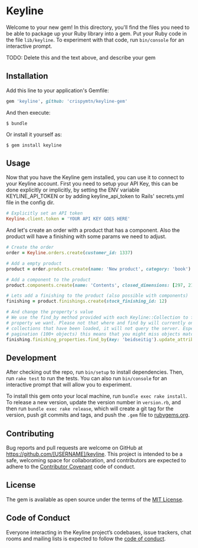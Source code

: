 # Keyline

Welcome to your new gem! In this directory, you'll find the files you need to be able to package up your Ruby library into a gem. Put your Ruby code in the file `lib/keyline`. To experiment with that code, run `bin/console` for an interactive prompt.

TODO: Delete this and the text above, and describe your gem

## Installation

Add this line to your application's Gemfile:

```ruby
gem 'keyline', github: 'crispymtn/keyline-gem'
```

And then execute:

    $ bundle

Or install it yourself as:

    $ gem install keyline

## Usage

Now that you have the Keyline gem installed, you can use it to connect to your Keyline account. First you need to setup your API Key, this can be done explicitly or implicitly, by setting the ENV variable KEYLINE_API_TOKEN or by adding keyline_api_token to Rails' secrets.yml file in the config dir.

```ruby
# Explicitly set an API token
Keyline.client.token = 'YOUR API KEY GOES HERE'
```

And let's create an order with a product that has a component. Also the product will have a finishing with some params we need to adjust.

```ruby
# Create the order
order = Keyline.orders.create(customer_id: 1337)

# Add a empty product
product = order.products.create(name: 'New product', category: 'book')

# Add a component to the product
product.components.create(name: 'Contents', closed_dimensions: [297, 210], front_colors: ['CMYK/Black'], back_colors: ['CMYK/Black, Pantone/501'])

# Lets add a finishing to the product (also possible with components)
finishing = product.finishings.create(stock_finishing_id: 12)

# And change the property's value
# We use the find_by method provided with each Keyline::Collection to find the
# property we want. Please not that where and find by will currently only search
# collections that have been loaded, it will not query the server. Especially with
# pagination (100+ objects) this means that you might miss objects matching your criteria.
finishing.finishing_properties.find_by(key: 'beidseitig').update_attributes(value: true)
```

## Development

After checking out the repo, run `bin/setup` to install dependencies. Then, run `rake test` to run the tests. You can also run `bin/console` for an interactive prompt that will allow you to experiment.

To install this gem onto your local machine, run `bundle exec rake install`. To release a new version, update the version number in `version.rb`, and then run `bundle exec rake release`, which will create a git tag for the version, push git commits and tags, and push the `.gem` file to [rubygems.org](https://rubygems.org).

## Contributing

Bug reports and pull requests are welcome on GitHub at https://github.com/[USERNAME]/keyline. This project is intended to be a safe, welcoming space for collaboration, and contributors are expected to adhere to the [Contributor Covenant](http://contributor-covenant.org) code of conduct.

## License

The gem is available as open source under the terms of the [MIT License](http://opensource.org/licenses/MIT).

## Code of Conduct

Everyone interacting in the Keyline project’s codebases, issue trackers, chat rooms and mailing lists is expected to follow the [code of conduct](https://github.com/[USERNAME]/keyline/blob/master/CODE_OF_CONDUCT.md).
